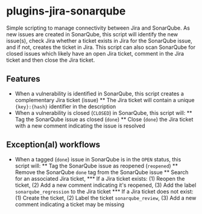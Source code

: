 # plugins-jira-sonarqube

Simple scripting to manage connectivity between Jira and SonarQube. As new issues are created in SonarQube, this script will identify the new issue(s), check Jira whether a ticket exists in Jira for the SonarQube issue, and if not, creates the ticket in Jira. This script can also scan SonarQube for closed issues which likely have an open Jira ticket, comment in the Jira ticket and then close the Jira ticket.

## Features

* When a vulnerability is identified in SonarQube, this script creates a complementary Jira ticket (issue)
** The Jira ticket will contain a unique `{key}:{hash}` identifier in the description
* When a vulnerability is closed (`CLOSED`) in SonarQube, this script will:
** Tag the SonarQube issue as closed (`done`)
** Close (`done`) the Jira ticket with a new comment indicating the issue is resolved

## Exception(al) workflows

* When a tagged (`done`) issue in SonarQube is in the `OPEN` status, this script will:
** Tag the SonarQube issue as reopened (`reopened`)
** Remove the SonarQube `done` tag from the SonarQube issue
** Search for an associated Jira ticket,
*** If a Jira ticket exists: (1) Reopen the ticket, (2) Add a new comment indicating it's reopened, (3) Add the label `sonarqube_regression` to the Jira ticket
*** If a Jira ticket does not exist: (1) Create the ticket, (2) Label the ticket `sonarqube_review`, (3) Add a new comment indicating a ticket may be missing